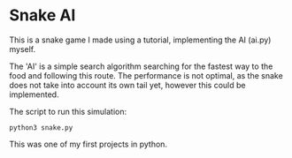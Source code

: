 # Snake AI
This is a snake game I made using a tutorial, implementing the AI (ai.py) myself. 

The 'AI' is a simple search algorithm searching for the fastest way to the food and following this route. The performance is not optimal, as the snake does not take into account its own tail yet, however this could be implemented.

The script to run this simulation:
```
python3 snake.py
```


This was one of my first projects in python.
